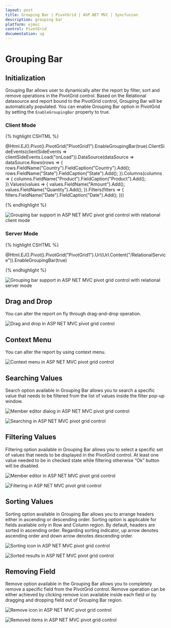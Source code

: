 ```yaml
---
layout: post
title: Grouping Bar | PivotGrid | ASP.NET MVC | Syncfusion
description: grouping bar
platform: ejmvc
control: PivotGrid
documentation: ug
---
```


# Grouping Bar

## Initialization

Grouping Bar allows user to dynamically alter the report by filter, sort and  remove operations in the PivotGrid control. Based on the Relational datasource and report bound to the PivotGrid control, Grouping Bar will be automatically populated. You can enable Grouping Bar option in PivotGrid by setting the `EnableGroupingBar` property to true.

### Client Mode

{% highlight CSHTML %}

 @Html.EJ().Pivot().PivotGrid("PivotGrid1").EnableGroupingBar(true).ClientSideEvents(clientSideEvents => clientSideEvents.Load("onLoad")).DataSource(dataSource => dataSource.Rows(rows => { rows.FieldName("Country").FieldCaption("Country").Add(); rows.FieldName("State").FieldCaption("State").Add(); }).Columns(columns => { columns.FieldName("Product").FieldCaption("Product").Add(); }).Values(values => { values.FieldName("Amount").Add(); values.FieldName("Quantity").Add(); }).Filters(filters => { filters.FieldName("Date").FieldCaption("Date").Add(); }))

 <script type="text/javascript">
        function onLoad(args) {
            args.model.dataSource.data = pivot_dataset;//Array of data
        }
</script>

{% endhighlight %}

![Grouping bar support in ASP NET MVC pivot grid control with relational client mode](Grouping-Bar_images/realtionalclientGB.png)


### Server Mode

{% highlight CSHTML %}

@Html.EJ().Pivot().PivotGrid("PivotGrid1").Url(Url.Content("/RelationalService")).EnableGroupingBar(true)

{% endhighlight %}

![Grouping bar support in ASP NET MVC pivot grid control with relational server mode](Grouping-Bar_images/groupingbar.png)

## Drag and Drop

You can alter the report on fly through drag-and-drop operation.

![Drag and drop in ASP NET MVC pivot grid control](Grouping-Bar_images/GBar_Rel.png)

## Context Menu

You can alter the report by using context menu.

![Context menu in ASP NET MVC pivot grid control](Grouping-Bar_images/CMenu_Rel.png)

## Searching Values

Search option available in Grouping Bar allows you to search a specific value that needs to be filtered from the list of values inside the filter pop-up window.

![Member editor dialog in ASP NET MVC pivot grid control](Grouping-Bar_images/filter.png)

![Searching in ASP NET MVC pivot grid control](Grouping-Bar_images/groupingbar-search.png)

## Filtering Values

Filtering option available in Grouping Bar allows you to select a specific set of values that needs to be displayed in the PivotGrid control. At least one value needed to be in checked state while filtering otherwise “Ok” button will be disabled.

![Member editor in ASP NET MVC pivot grid control](Grouping-Bar_images/FILTER.png)

![Filtering in ASP NET MVC pivot grid control](Grouping-Bar_images/FILTER1.png)

## Sorting Values

Sorting option available in Grouping Bar allows you to arrange headers either in ascending or descending order. Sorting option is applicable for fields available only in Row and Column region. By default, headers are sorted in ascending order. Regarding sorting indicator, up arrow denotes ascending order and down arrow denotes descending order.

![Sorting icon in ASP NET MVC pivot grid control](Grouping-Bar_images/sort.png)

![Sorted results in ASP NET MVC pivot grid control](Grouping-Bar_images/sort-grid.png)

## Removing Field

Remove option available in the Grouping Bar allows you to completely remove a specific field from the PivotGrid control. Remove operation can be either achieved by clicking remove icon available inside each field or by dragging and dropping field out of Grouping Bar region.

![Remove icon in ASP NET MVC pivot grid control](Grouping-Bar_images/remove.png)

![Removed items in ASP NET MVC pivot grid control](Grouping-Bar_images/remove-grid.png)


